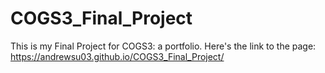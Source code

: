 # COGS3_Final_Project
This is my Final Project for COGS3: a portfolio. 
Here's the link to the page: https://andrewsu03.github.io/COGS3_Final_Project/
